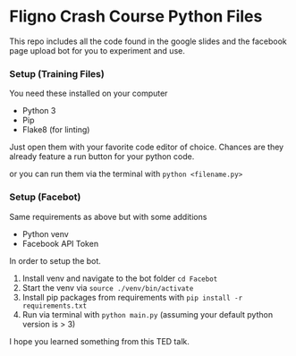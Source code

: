 # Fligno Crash Course Python Files

This repo includes all the code found in the google slides and the facebook page upload bot for you to experiment and use.

### Setup (Training Files)
You need these installed on your computer
 - Python 3
 - Pip
 - Flake8 (for linting)
 
Just open them with your favorite code editor of choice. Chances are they already feature a run button for your python code.

or you can run them via the terminal with `python <filename.py>`

### Setup (Facebot)
Same requirements as above but with some additions
 - Python venv
 - Facebook API Token

In order to setup the bot.
 
 1. Install venv and navigate to the bot folder `cd Facebot`
 2. Start the venv via `source ./venv/bin/activate`
 3. Install pip packages from requirements with `pip install -r requirements.txt`
 4. Run via terminal with `python main.py` (assuming your default python version is > 3)  


I hope you learned something from this TED talk.

